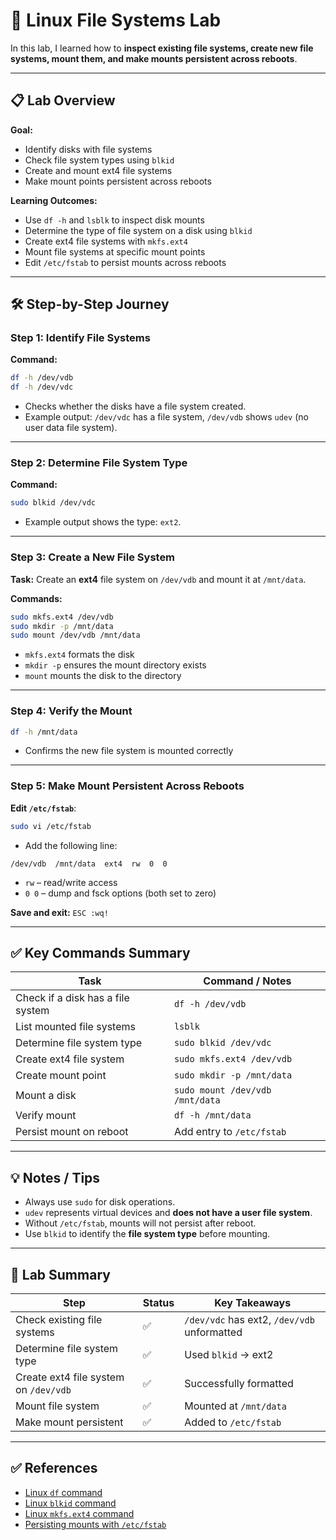 # 🐧 Linux File Systems Lab

In this lab, I learned how to **inspect existing file systems, create new file systems, mount them, and make mounts persistent across reboots**.

---

## 📋 Lab Overview

**Goal:**

* Identify disks with file systems
* Check file system types using `blkid`
* Create and mount ext4 file systems
* Make mount points persistent across reboots

**Learning Outcomes:**

* Use `df -h` and `lsblk` to inspect disk mounts
* Determine the type of file system on a disk using `blkid`
* Create ext4 file systems with `mkfs.ext4`
* Mount file systems at specific mount points
* Edit `/etc/fstab` to persist mounts across reboots

---

## 🛠 Step-by-Step Journey

### Step 1: Identify File Systems

**Command:**

```bash
df -h /dev/vdb
df -h /dev/vdc
```

* Checks whether the disks have a file system created.
* Example output: `/dev/vdc` has a file system, `/dev/vdb` shows `udev` (no user data file system).

---

### Step 2: Determine File System Type

**Command:**

```bash
sudo blkid /dev/vdc
```

* Example output shows the type: `ext2`.

---

### Step 3: Create a New File System

**Task:** Create an **ext4** file system on `/dev/vdb` and mount it at `/mnt/data`.

**Commands:**

```bash
sudo mkfs.ext4 /dev/vdb
sudo mkdir -p /mnt/data
sudo mount /dev/vdb /mnt/data
```

* `mkfs.ext4` formats the disk
* `mkdir -p` ensures the mount directory exists
* `mount` mounts the disk to the directory

---

### Step 4: Verify the Mount

```bash
df -h /mnt/data
```

* Confirms the new file system is mounted correctly

---

### Step 5: Make Mount Persistent Across Reboots

**Edit `/etc/fstab`**:

```bash
sudo vi /etc/fstab
```

* Add the following line:

```
/dev/vdb  /mnt/data  ext4  rw  0  0
```

* `rw` – read/write access
* `0 0` – dump and fsck options (both set to zero)

**Save and exit:** `ESC :wq!`

---

## ✅ Key Commands Summary

| Task                              | Command / Notes                 |
| --------------------------------- | ------------------------------- |
| Check if a disk has a file system | `df -h /dev/vdb`                |
| List mounted file systems         | `lsblk`                         |
| Determine file system type        | `sudo blkid /dev/vdc`           |
| Create ext4 file system           | `sudo mkfs.ext4 /dev/vdb`       |
| Create mount point                | `sudo mkdir -p /mnt/data`       |
| Mount a disk                      | `sudo mount /dev/vdb /mnt/data` |
| Verify mount                      | `df -h /mnt/data`               |
| Persist mount on reboot           | Add entry to `/etc/fstab`       |

---

## 💡 Notes / Tips

* Always use `sudo` for disk operations.
* `udev` represents virtual devices and **does not have a user file system**.
* Without `/etc/fstab`, mounts will not persist after reboot.
* Use `blkid` to identify the **file system type** before mounting.

---

## 📌 Lab Summary

| Step                                  | Status | Key Takeaways                               |
| ------------------------------------- | ------ | ------------------------------------------- |
| Check existing file systems           | ✅      | `/dev/vdc` has ext2, `/dev/vdb` unformatted |
| Determine file system type            | ✅      | Used `blkid` → ext2                         |
| Create ext4 file system on `/dev/vdb` | ✅      | Successfully formatted                      |
| Mount file system                     | ✅      | Mounted at `/mnt/data`                      |
| Make mount persistent                 | ✅      | Added to `/etc/fstab`                       |

---

## ✅ References

* [Linux `df` command](https://man7.org/linux/man-pages/man1/df.1.html)
* [Linux `blkid` command](https://man7.org/linux/man-pages/man8/blkid.8.html)
* [Linux `mkfs.ext4` command](https://man7.org/linux/man-pages/man8/mkfs.ext4.8.html)
* [Persisting mounts with `/etc/fstab`](https://wiki.archlinux.org/title/Fstab)
